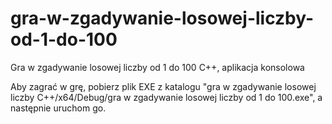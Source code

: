 # gra-w-zgadywanie-losowej-liczby-od-1-do-100
Gra w zgadywanie losowej liczby od 1 do 100 C++, aplikacja konsolowa

Aby zagrać w grę, pobierz plik EXE z katalogu "gra w zgadywanie losowej liczby C++/x64/Debug/gra w zgadywanie losowej liczby od 1 do 100.exe", a następnie uruchom go.
